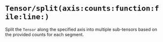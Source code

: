 # ``Tensor/split(axis:counts:function:file:line:)``

Split the ``Tensor`` along the specified axis into multiple sub-tensors based on the provided counts for each segment.